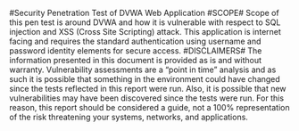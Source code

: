 #Security Penetration Test of DVWA Web Application
#SCOPE#
Scope of this pen test is around DVWA and how it is vulnerable with respect to SQL injection and XSS (Cross Site Scripting) attack. This application is internet facing and requires the standard authentication using username and password identity elements for secure access. 
#DISCLAIMERS#
The information presented in this document is provided as is and without warranty. Vulnerability assessments are a “point in time” analysis and as such it is possible that something in the environment could have changed since the tests reflected in this report were run. Also, it is possible that new vulnerabilities may have been discovered since the tests were run. For this reason, this report should be considered a guide, not a 100% representation of the risk threatening your systems, networks, and applications.
